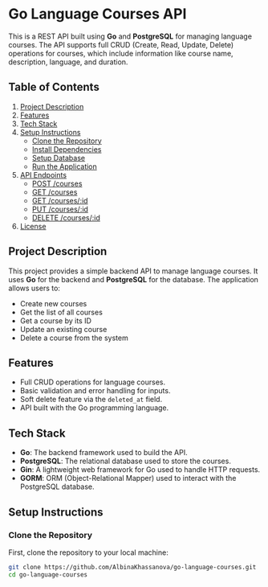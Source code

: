 # Go Language Courses API

This is a REST API built using **Go** and **PostgreSQL** for managing language courses. The API supports full CRUD (Create, Read, Update, Delete) operations for courses, which include information like course name, description, language, and duration.

## Table of Contents
1. [Project Description](#project-description)
2. [Features](#features)
3. [Tech Stack](#tech-stack)
4. [Setup Instructions](#setup-instructions)
    - [Clone the Repository](#clone-the-repository)
    - [Install Dependencies](#install-dependencies)
    - [Setup Database](#setup-database)
    - [Run the Application](#run-the-application)
5. [API Endpoints](#api-endpoints)
    - [POST /courses](#post-courses)
    - [GET /courses](#get-courses)
    - [GET /courses/:id](#get-coursesid)
    - [PUT /courses/:id](#put-coursesid)
    - [DELETE /courses/:id](#delete-coursesid)
6. [License](#license)

## Project Description

This project provides a simple backend API to manage language courses. It uses **Go** for the backend and **PostgreSQL** for the database. The application allows users to:
- Create new courses
- Get the list of all courses
- Get a course by its ID
- Update an existing course
- Delete a course from the system

## Features
- Full CRUD operations for language courses.
- Basic validation and error handling for inputs.
- Soft delete feature via the `deleted_at` field.
- API built with the Go programming language.

## Tech Stack
- **Go**: The backend framework used to build the API.
- **PostgreSQL**: The relational database used to store the courses.
- **Gin**: A lightweight web framework for Go used to handle HTTP requests.
- **GORM**: ORM (Object-Relational Mapper) used to interact with the PostgreSQL database.

## Setup Instructions

### Clone the Repository
First, clone the repository to your local machine:

```bash
git clone https://github.com/AlbinaKhassanova/go-language-courses.git
cd go-language-courses
